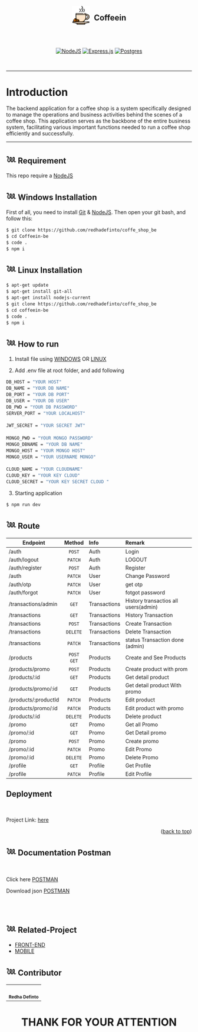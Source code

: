 <div align="center">
  <div style="display: flex; justify-content: center; align-items: center">
    <img width="50" src="./public/logo.png" alt="display-documentation">  
  
  <h2 style="margin-top: 30px; margin-left: 10px"> 
  
  **Coffeein**
  
  </h2>
  </div>
  
  <br>

[![NodeJS](https://img.shields.io/badge/node.js-6DA55F?style=for-the-badge&logo=node.js&logoColor=white)](https://nodejs.org/en/)
[![Express.js](https://img.shields.io/badge/express.js-%23404d59.svg?style=for-the-badge&logo=express&logoColor=%2361DAFB)](https://expressjs.com/)
[![Postgres](https://img.shields.io/badge/postgres-%23316192.svg?style=for-the-badge&logo=postgresql&logoColor=white)](https://www.postgresql.org/)

</div>

<br>

---

# **Introduction**

The backend application for a coffee shop is a system specifically designed to manage the operations and business activities behind the scenes of a coffee shop. This application serves as the backbone of the entire business system, facilitating various important functions needed to run a coffee shop efficiently and successfully.

---

## 𓆙 Requirement

This repo require a [NodeJS](https://nodejs.org/)

## 𓆙 Windows Installation

First of all, you need to install [Git](https://git-scm.com/download/win) & [NodeJS](https://nodejs.org/). Then open your git bash, and follow this:<br>

```sh
$ git clone https://github.com/redhadefinto/coffe_shop_be
$ cd Coffeein-be
$ code .
$ npm i
```

## 𓆙 Linux Installation

```sh
$ apt-get update
$ apt-get install git-all
$ apt-get install nodejs-current
$ git clone https://github.com/redhadefinto/coffe_shop_be
$ cd coffeein-be
$ code .
$ npm i
```

## 𓆙 How to run

1. Install file using [WINDOWS](#Windows-Installation) OR [LINUX](Linux-Installation)

2. Add .env file at root folder, and add following

```sh
DB_HOST = "YOUR HOST"
DB_NAME = "YOUR DB NAME"
DB_PORT = "YOUR DB PORT"
DB_USER = "YOUR DB USER"
DB_PWD = "YOUR DB PASSWORD"
SERVER_PORT = "YOUR LOCALHOST"

JWT_SECRET = "YOUR SECRET JWT"

MONGO_PWD = "YOUR MONGO PASSWORD"
MONGO_DBNAME = "YOUR DB NAME"
MONGO_HOST = "YOUR MONGO HOST"
MONGO_USER = "YOUR USERNAME MONGO"

CLOUD_NAME = "YOUR CLOUDNAME"
CLOUD_KEY = "YOUR KEY CLOUD"
CLOUD_SECRET = "YOUR KEY SECRET CLOUD "
```

3. Starting application

```sh
$ npm run dev
```

## 𓆙 Route

| Endpoint             |    Method    | Info         | Remark                               |
| -------------------- | :----------: | :----------- | :----------------------------------- |
| /auth                |    `POST`    | Auth         | Login                                |
| /auth/logout         |   `PATCH`    | Auth         | LOGOUT                               |
| /auth/register       |    `POST`    | Auth         | Register                             |
| /auth                |   `PATCH`    | User         | Change Password                      |
| /auth/otp            |   `PATCH`    | User         | get otp                              |
| /auth/forgot         |   `PATCH`    | User         | fotgot password                      |
| /transactions/admin  |    `GET`     | Transactions | History transactios all users(admin) |
| /transactions        |    `GET`     | Transactions | History Transaction                  |
| /transactions        |    `POST`    | Transactions | Create Transaction                   |
| /transactions        |   `DELETE`   | Transactions | Delete Transaction                   |
| /transactions        |   `PATCH`    | Transactions | status Transaction done (admin)      |
| /products            | `POST` `GET` | Products     | Create and See Products              |
| /products/promo      |    `POST`    | Products     | Create product with prom             |
| /products/:id        |    `GET`     | Products     | Get detail product                   |
| /products/promo/:id  |    `GET`     | Products     | Get detail product With promo        |
| /products/:productId |   `PATCH`    | Products     | Edit product                         |
| /products/promo/:id  |   `PATCH`    | Products     | Edit product with promo              |
| /products/:id        |   `DELETE`   | Products     | Delete product                       |
| /promo               |    `GET`     | Promo        | Get all Promo                        |
| /promo/:id           |    `GET`     | Promo        | Get Detail promo                     |
| /promo               |    `POST`    | Promo        | Create promo                         |
| /promo/:id           |   `PATCH`    | Promo        | Edit Promo                           |
| /promo/:id           |   `DELETE`   | Promo        | Delete Promo                         |
| /profile             |    `GET`     | Profile      | Get Profile                          |
| /profile             |   `PATCH`    | Profile      | Edit Profile                         |

## Deployment

<br>

Project Link: [here](https://coffe-shop-gamma.vercel.app)

<p align="right">(<a href="#readme-top">back to top</a>)</p>

## 𓆙 Documentation Postman

<br>

Click here [POSTMAN](https://documenter.postman.com/preview/22450553-e364f8b6-386f-4613-aa1e-dc3c1947392f?environment=&versionTag=latest&apiName=CURRENT&version=latest&documentationLayout=classic-double-column&documentationTheme=light&logo=https%3A%2F%2Fres.cloudinary.com%2Fpostman%2Fimage%2Fupload%2Ft_team_logo%2Fv1%2Fteam%2Fanonymous_team&logoDark=https%3A%2F%2Fres.cloudinary.com%2Fpostman%2Fimage%2Fupload%2Ft_team_logo%2Fv1%2Fteam%2Fanonymous_team&right-sidebar=303030&top-bar=FFFFFF&highlight=FF6C37&right-sidebar-dark=303030&top-bar-dark=212121&highlight-dark=FF6C37)

Download json [POSTMAN](https://api.postman.com/collections/22450553-e364f8b6-386f-4613-aa1e-dc3c1947392f?access_key=PMAT-01H1GPA58D131ER8ZB19W3ZWZ2)

<BR>
<BR>

## 𓆙 Related-Project

- [FRONT-END](https://github.com/redhadefinto/coffeein_fe)
- [MOBILE](https://github.com/redhadefinto/coffeein-mobile)

## 𓆙 Contributor

  <table>
    <tr>
      <td >
        <a href="https://github.com/redhadefinto">
          <img width="100" src="https://avatars.githubusercontent.com/u/66767762?s=400&u=00ad08bd394a1ba0fe65d9b61cbef4245df96fb4&v=4" alt=""><br/>
          <center><sub><b>Redha Definto </b></sub></center>
        </a>
        </td>
    </tr>
  </table>
<h1 align="center"> THANK FOR YOUR ATTENTION </h1>
